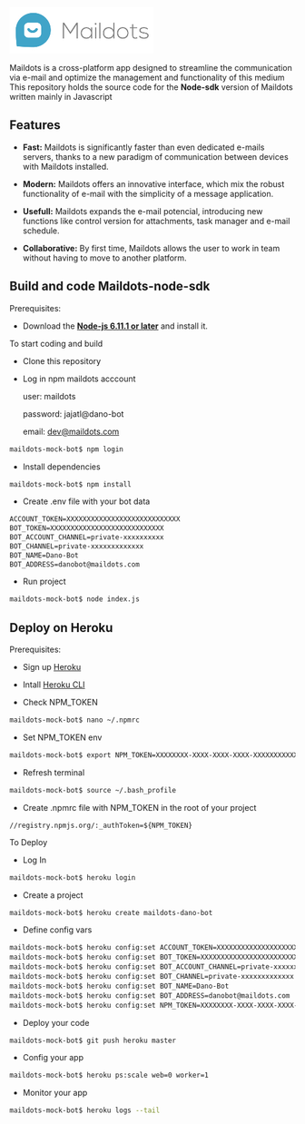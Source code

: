 ![Maildots](logo.png)

Maildots is a cross-platform app designed to streamline the communication via e-mail and optimize the management and functionality of this medium
This repository holds the source code for the **Node-sdk** version of Maildots written mainly in Javascript

## Features

* **Fast:** Maildots is significantly faster than even dedicated e-mails servers, thanks to a new paradigm of communication between devices with Maildots installed.

* **Modern:** Maildots offers an innovative interface, which mix the robust functionality of e-mail with the simplicity of a message application.

* **Usefull:** Maildots expands the e-mail potencial, introducing new functions like control version for attachments, task manager and e-mail schedule.

* **Collaborative:** By first time, Maildots allows the user to work in team without having to move to another platform.


## Build and code Maildots-node-sdk


Prerequisites:

 * Download the [**Node-js 6.11.1 or later**](https://nodejs.org/es/download/) and install it.

To start coding and build

 * Clone this repository
 
  * Log in npm maildots acccount
  
     user: maildots
   
     password: jajatl@dano-bot
   
     email: dev@maildots.com

 ```bash
 maildots-mock-bot$ npm login
 ```

 * Install dependencies

 ```bash
 maildots-mock-bot$ npm install
 ```
 
  * Create .env file with your bot data

 ```
 ACCOUNT_TOKEN=XXXXXXXXXXXXXXXXXXXXXXXXXXXX
 BOT_TOKEN=XXXXXXXXXXXXXXXXXXXXXXXXXXXX
 BOT_ACCOUNT_CHANNEL=private-xxxxxxxxxx
 BOT_CHANNEL=private-xxxxxxxxxxxxx
 BOT_NAME=Dano-Bot
 BOT_ADDRESS=danobot@maildots.com
 ```
 
 * Run project

 ```bash
 maildots-mock-bot$ node index.js
 ```
## Deploy on Heroku

Prerequisites:

 * Sign up [Heroku](https://signup.heroku.com/login)
 * Intall [Heroku CLI](https://devcenter.heroku.com/articles/heroku-cli)
 
 
 * Check NPM_TOKEN

 ```bash
 maildots-mock-bot$ nano ~/.npmrc
 ```
 
 * Set NPM_TOKEN env

 ```bash
 maildots-mock-bot$ export NPM_TOKEN=XXXXXXXX-XXXX-XXXX-XXXX-XXXXXXXXXXX
 ```
 
 * Refresh terminal

 ```bash
 maildots-mock-bot$ source ~/.bash_profile
 ```
 
  * Create .npmrc file with NPM_TOKEN in the root of your project

 ```
//registry.npmjs.org/:_authToken=${NPM_TOKEN}
 ```
 
To Deploy

 * Log In
 ```bash
 maildots-mock-bot$ heroku login
 ```
 
 * Create a project
 ```bash
 maildots-mock-bot$ heroku create maildots-dano-bot
 ```
 
 * Define config vars
 ```bash
 maildots-mock-bot$ heroku config:set ACCOUNT_TOKEN=XXXXXXXXXXXXXXXXXXXXXXXXXXXX
 maildots-mock-bot$ heroku config:set BOT_TOKEN=XXXXXXXXXXXXXXXXXXXXXXXXXXXX
 maildots-mock-bot$ heroku config:set BOT_ACCOUNT_CHANNEL=private-xxxxxxxxxx
 maildots-mock-bot$ heroku config:set BOT_CHANNEL=private-xxxxxxxxxxxxx
 maildots-mock-bot$ heroku config:set BOT_NAME=Dano-Bot
 maildots-mock-bot$ heroku config:set BOT_ADDRESS=danobot@maildots.com
 maildots-mock-bot$ heroku config:set NPM_TOKEN=XXXXXXXX-XXXX-XXXX-XXXX-XXXXXXXXXXX
 ```
 
 * Deploy your code
 ```bash
 maildots-mock-bot$ git push heroku master
 ```
 
 * Config your app
 ```bash
 maildots-mock-bot$ heroku ps:scale web=0 worker=1
 ```
 
 * Monitor your app
 ```bash
 maildots-mock-bot$ heroku logs --tail
 ```
